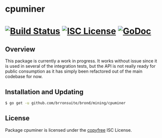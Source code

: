cpuminer
========

[![Build Status](http://img.shields.io/travis/brronsuite/brond.svg)](https://travis-ci.org/brronsuite/brond)
[![ISC License](http://img.shields.io/badge/license-ISC-blue.svg)](http://copyfree.org)
[![GoDoc](https://img.shields.io/badge/godoc-reference-blue.svg)](http://godoc.org/github.com/brronsuite/brond/mining/cpuminer)
=======

## Overview

This package is currently a work in progress.  It works without issue since it
is used in several of the integration tests, but the API is not really ready for
public consumption as it has simply been refactored out of the main codebase for
now.

## Installation and Updating

```bash
$ go get -u github.com/brronsuite/brond/mining/cpuminer
```

## License

Package cpuminer is licensed under the [copyfree](http://copyfree.org) ISC
License.
